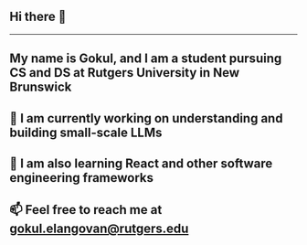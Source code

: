 ## Hi there 👋
---
## My name is Gokul, and I am a student pursuing CS and DS at Rutgers University in New Brunswick

## 🔭 I am currently working on understanding and building small-scale LLMs

## 🌱 I am also learning React and other software engineering frameworks

## 📫 Feel free to reach me at gokul.elangovan@rutgers.edu


<!--
**egokul71435/egokul71435** is a ✨ _special_ ✨ repository because its `README.md` (this file) appears on your GitHub profile.

Here are some ideas to get you started:

- 🔭 I’m currently working on ...
- 🌱 I’m currently learning ...
- 👯 I’m looking to collaborate on ...
- 🤔 I’m looking for help with ...
- 💬 Ask me about ...
- 📫 How to reach me: ...
- 😄 Pronouns: ...
- ⚡ Fun fact: ...
-->
